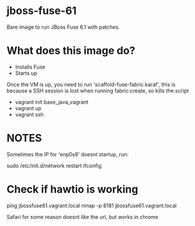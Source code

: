jboss-fuse-61
=============================
Bare image to run JBoss Fuse 6.1 with patches.

What does this image do?
=============================
- Installs Fuse
- Starts up

Once the VM is up, you need to run 'scaffold-fuse-fabric.karaf', this is because a SSH session is lost when running fabric:create, so kills the script

- vagrant init base_java_vagrant
- vagrant up
- vagrant ssh

NOTES
=============================
Sometimes the IP for 'enp0s8' doesnt startup, run:

sudo /etc/init.d/network restart
ifconfig


Check if hawtio is working
=============================
ping jbossfuse61.vagrant.local
nmap -p 8181 jbossfuse61.vagrant.local

Safari for some reason doesnt like the url, but works in chrome

